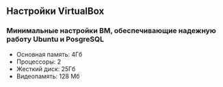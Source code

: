 ## Настройки VirtualBox ##

### Минимальные настройки ВМ, обеспечивающие надежную работу Ubuntu и PosgreSQL ###

* Основная память: 4Гб  
* Процессоры: 2  
* Жесткий диск: 25Гб  
* Видеопамять: 128 Мб  




